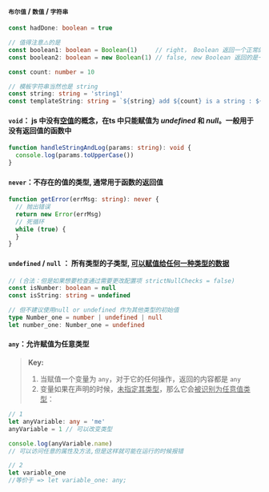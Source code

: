 #### `布尔值` / `数值` / `字符串`

```ts
const hadDone: boolean = true

// 值得注意⚠️的是
const boolean1: boolean = Boolean(1)     // right， Boolean 返回一个正常的布尔值
const boolean2: boolean = new Boolean(1) // false, new Boolean 返回的是一个对象

const count: number = 10

// 模板字符串当然也是 string
const string: string = 'string1'
const templateString: string = `${string} add ${count} is a string : ${hadDone}`
```

#### `void`： js 中没有<u>空值</u>的概念，在ts 中只能赋值为 *undefined* 和 *null*。一般**用于没有返回值的函数**中

```typescript
function handleStringAndLog(params: string): void {
  console.log(params.toUpperCase())
}
```

#### `never`：不存在的值的类型, 通常用于函数的返回值

```typescript
function getError(errMsg: string): never {
  // 抛出错误
  return new Error(errMsg)
  // 死循环
  while (true) {
  }
}

```

#### `undefined` / `null` ： 所有类型的子类型, <u>可以赋值给任何一种类型的数据</u>

```ts
// (合法：但是如果想要检查通过需要更改配置项 strictNullChecks = false)
const isNumber: boolean = null
const isString: string = undefined

// 但不建议使用null or undefined 作为其他类型的初始值
type Number_one = number | undefined | null
let number_one: Number_one = undefined
```

#### `any`：允许赋值为任意类型

> **Key:**
>  1. 当赋值一个变量为 `any`，对于它的任何操作，返回的内容都是 `any`
>  2. 变量如果在声明的时候，<u>未指定其类型</u>，那么它会<u>被识别为任意值类型</u>：

```ts
// 1
let anyVariable: any = 'me'
anyVariable = 1 // 可以改变类型

console.log(anyVariable.name)
// 可以访问任意的属性及方法,但是这样就可能在运行的时候报错

// 2 
let variable_one
//等价于 => let variable_one: any;
```
